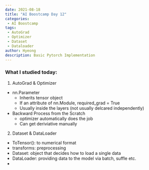 ```yaml
---
date: 2021-08-18
title: "AI Boostcamp Day 12"
categories: 
 - AI Boostcamp
tags:
 - AutoGrad
 - Optimizer
 - Dataset
 - Dataloader
author: Hyeong
description: Basic Pytorch Implementation
---
```


### What I studied today:
1. AutoGrad & Optimizer
- nn.Parameter
    - Inherits tensor object
    - If an attribute of nn.Module, required_grad = True
    - Usually inside the layers (not usually delcared independently)
- Backward Process from the Scratch
    - optimizer automatically does the job
    - Can get deriviative manually
2. Dataset & DataLoader
- ToTensor(): to numerical format
- transforms: preprocessing
- Dataset: object that decides how to load a single data
- DataLoader: providing data to the model via batch, suffle etc.
- 



